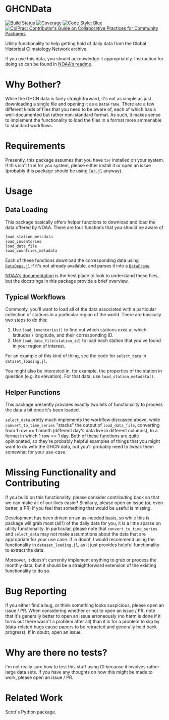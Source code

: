 # GHCNData

[![Build Status](https://github.com/willtebbutt/GHCNData.jl/workflows/CI/badge.svg)](https://github.com/willtebbutt/GHCNData.jl/actions)
[![Coverage](https://codecov.io/gh/willtebbutt/GHCNData.jl/branch/master/graph/badge.svg)](https://codecov.io/gh/willtebbutt/GHCNData.jl)
[![Code Style: Blue](https://img.shields.io/badge/code%20style-blue-4495d1.svg)](https://github.com/invenia/BlueStyle)
[![ColPrac: Contributor's Guide on Collaborative Practices for Community Packages](https://img.shields.io/badge/ColPrac-Contributor's%20Guide-blueviolet)](https://github.com/SciML/ColPrac)

Utility functionality to help getting hold of daily data from the Global Historical Climatology Network archive.

If you use this data, you should acknowledge it appropriately. Instruction for doing so can be found in [NOAA's readme](https://www1.ncdc.noaa.gov/pub/data/ghcn/daily/readme.txt).



# Why Bother?

While the GHCN data is fairly straightforward, it's not as simple as just downloading a single file and opening it as a `DataFrame`.
There are a few different kinds of files that you need to be aware of, each of which has a well-documented but rather non-standard format.
As such, it makes sense to implement the functionality to load the files in a format more ammenable to standard workflows.



# Requirements

Presently, this package assumes that you have `tar` installed on your system.
If this isn't true for you system, please either install it or open an issue (probably this package should be using [`Tar.jl`](https://github.com/JuliaIO/Tar.jl) anyway).



# Usage

## Data Loading

This package basically offers helper functions to download and load the data offered by NOAA. There are four functions that you should be aware of
```julia
load_station_metadata
load_inventories
load_data_file
load_countries_metadata
```
Each of these functions download the corresponding data using [`DataDeps.jl`](https://github.com/oxinabox/DataDeps.jl) if it's not already available, and parses it into a [`DataFrame`](https://github.com/JuliaData/DataFrames.jl).

[NOAA's documentation](https://www1.ncdc.noaa.gov/pub/data/ghcn/daily/readme.txt) is the best place to look to understand these files, but the docstrings in this package provide a brief overview.

## Typical Workflows

Commonly, you'll want to load all of the data associated with a particular collection of stations in a particular region of the world. There are basically two steps to do this:

1. Use `load_inventories()` to find out which stations exist at which latitudes / longitude, and their corresponding ID.
2. Use `load_data_file(station_id)` to load each station that you've found in your region of interest.

For an example of this kind of thing, see the code for `select_data` in `dataset_loading.jl`.

You might also be interested in, for example, the properties of the station in question (e.g. its elevation). For that data, use `load_station_metadata()`.

## Helper Functions

This package presently provides exactly two bits of functionality to process the data a bit once it's been loaded.

`select_data` pretty much implements the workflow discussed above, while `convert_to_time_series` "stacks" the output of `load_data_file`, converting from 1 row == 1 month (different day's data live in different columns), to a format in which 1 row == 1 day. Both of these functions are quite opinionated, so they're probably helpful examples of things that you might want to do with the GHCN data, but you'll probably need to tweak them somewhat for your use-case.



# Missing Functionality and Contributing

If you build on this functionality, please consider contributing back so that we can make all of our lives easier! Similarly, please open an issue (or, even better, a PR) if you feel that something that would be useful is missing.

Development has been driven on an as-needed basis, so while this is package will grab most (all?) of the daily data for you, it is a little sparse on utility functionality.
In particular, please note that `convert_to_time_series` and `select_data` may not make assumptions about the data that are appropriate for your use case. If in doubt, I would recommend using the functionality in `dataset_loading.jl`, as it just provides helpful functionality to extract the data.

Moreover, it doesn't currently implement anything to grab or process the monthly data, but it should be a straightforward extension of the existing functionality to do so.



# Bug Reporting

If you either find a bug, or think something looks suspicious, please open an issue / PR. When considering whether or not to open an issue / PR, note that it's generally better to open an issue erroneously (no harm is done if it turns out there wasn't a problem after all) than it is for a problem to slip by (data-related bugs cause papers to be retracted and generally hold back progress). If in doubt, open an issue.




# Why are there no tests?

I'm not really sure how to test this stuff using CI because it involves rather large data sets.
If you have any thoughts on how this might be made to work, please open an issue / PR.



# Related Work

Scott's Python package.

